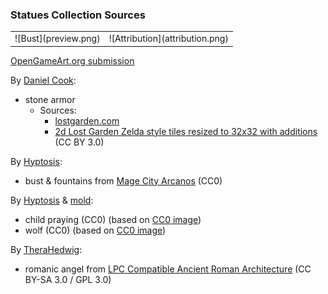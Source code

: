 ### Statues Collection Sources

<table style="border: 0px;">
  <tr style="border: 0px;">
    <td style="border: 0px; vertical-align: top;">
      ![Bust](preview.png)
    </td>
    <td style="border: 0px;">
      ![Attribution](attribution.png)
    </td>
  </tr>
</table>

[OpenGameArt.org submission](https://opengameart.org/node/81798)

By [Daniel Cook](https://plus.google.com/+DanielCookGameDesign):
- stone armor
  - Sources:
    - [lostgarden.com](http://www.lostgarden.com/2006/07/more-free-game-graphics.html)
    - [2d Lost Garden Zelda style tiles resized to 32x32 with additions](https://opengameart.org/node/11758) (CC BY 3.0)

By [Hyptosis](https://opengameart.org/user/2937):
- bust & fountains from [Mage City Arcanos](https://opengameart.org/node/11192) (CC0)

By [Hyptosis](https://opengameart.org/user/2937) & [mold](https://opengameart.org/user/12427):
- child praying (CC0) (based on [CC0 image](https://www.publicdomainpictures.net/view-image.php?image=191696&picture=statue-of-praying-boy))
- wolf (CC0) (based on [CC0 image](https://pixabay.com/en/wolf-photo-manipulation-white-png-2104703/))

By [TheraHedwig](https://opengameart.org/user/32795):
- romanic angel from [LPC Compatible Ancient Roman Architecture](https://opengameart.org/node/64532) (CC BY-SA 3.0 / GPL 3.0)
